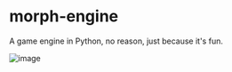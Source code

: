 # morph-engine
A game engine in Python, no reason, just because it's fun. 

![image](https://github.com/user-attachments/assets/49f7c2ca-f0f0-4e39-a84d-c7ac2f2a681e)
